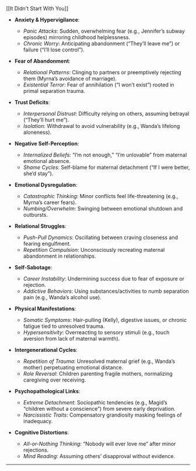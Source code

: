 [[It Didn't Start With You]]


- **Anxiety & Hypervigilance**:
    
    - _Panic Attacks_: Sudden, overwhelming fear (e.g., Jennifer’s subway episodes) mirroring childhood helplessness.
    - _Chronic Worry_: Anticipating abandonment (“They’ll leave me”) or failure (“I’ll lose control”).
- **Fear of Abandonment**:
    
    - _Relational Patterns_: Clinging to partners or preemptively rejecting them (Myrna’s avoidance of marriage).
    - _Existential Terror_: Fear of annihilation (“I won’t exist”) rooted in primal separation trauma.
- **Trust Deficits**:
    
    - _Interpersonal Distrust_: Difficulty relying on others, assuming betrayal (“They’ll hurt me”).
    - _Isolation_: Withdrawal to avoid vulnerability (e.g., Wanda’s lifelong aloneness).
- **Negative Self-Perception**:
    
    - _Internalized Beliefs_: “I’m not enough,” “I’m unlovable” from maternal emotional absence.
    - _Shame Cycles_: Self-blame for maternal detachment (“If I were better, she’d stay”).
- **Emotional Dysregulation**:
    
    - _Catastrophic Thinking_: Minor conflicts feel life-threatening (e.g., Myrna’s career fears).
    - _Numbing/Overwhelm_: Swinging between emotional shutdown and outbursts.
- **Relational Struggles**:
    
    - _Push-Pull Dynamics_: Oscillating between craving closeness and fearing engulfment.
    - _Repetition Compulsion_: Unconsciously recreating maternal abandonment in relationships.
- **Self-Sabotage**:
    
    - _Career Instability_: Undermining success due to fear of exposure or rejection.
    - _Addictive Behaviors_: Using substances/activities to numb separation pain (e.g., Wanda’s alcohol use).
- **Physical Manifestations**:
    
    - _Somatic Symptoms_: Hair-pulling (Kelly), digestive issues, or chronic fatigue tied to unresolved trauma.
    - _Hypersensitivity_: Overreacting to sensory stimuli (e.g., touch aversion from lack of maternal warmth).
- **Intergenerational Cycles**:
    
    - _Repetition of Trauma_: Unresolved maternal grief (e.g., Wanda’s mother) perpetuating emotional distance.
    - _Role Reversal_: Children parenting fragile mothers, normalizing caregiving over receiving.
- **Psychopathological Links**:
    
    - _Extreme Detachment_: Sociopathic tendencies (e.g., Magid’s “children without a conscience”) from severe early deprivation.
    - _Narcissistic Traits_: Compensatory grandiosity masking feelings of inadequacy.
- **Cognitive Distortions**:
    
    - _All-or-Nothing Thinking_: “Nobody will ever love me” after minor rejections.
    - _Mind Reading_: Assuming others’ disapproval without evidence.

---

